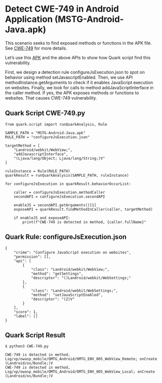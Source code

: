 # Detect CWE-749 in Android Application (MSTG-Android-Java.apk)

This scenario seeks to find exposed methods or functions in the APK file. See [CWE-749](https://cwe.mitre.org/data/definitions/749.html) for more details.

Let’s use this [APK](https://github.com/OWASP/MASTG-Hacking-Playground) and the above APIs to show how Quark script find this vulnerability.

First, we design a detection rule configureJsExecution.json to spot on behavior using method setJavascriptEnabled. Then, we use API methodInstance.getArguments to check if it enables JavaScript execution on websites. Finally, we look for calls to method addJavaScriptInterface in the caller method. If yes, the APK exposes methods or functions to websites. That causes CWE-749 vulnerability.
## Quark Script CWE-749.py
```
from quark.script import runQuarkAnalysis, Rule

SAMPLE_PATH = "MSTG-Android-Java.apk"
RULE_PATH = "configureJsExecution.json"

targetMethod = [
    "Landroid/webkit/WebView;",
    "addJavascriptInterface",
    "(Ljava/lang/Object; Ljava/lang/String;)V"
]

ruleInstance = Rule(RULE_PATH)
quarkResult = runQuarkAnalysis(SAMPLE_PATH, ruleInstance)

for configureJsExecution in quarkResult.behaviorOccurList:

    caller = configureJsExecution.methodCaller
    secondAPI = configureJsExecution.secondAPI

    enableJS = secondAPI.getArguments()[1]
    exposeAPI = quarkResult.findMethodInCaller(caller, targetMethod)

    if enableJS and exposeAPI:
        print(f"CWE-749 is detected in method, {caller.fullName}"
```
## Quark Rule: configureJsExecution.json
```
{
    "crime": "Configure JavaScript execution on websites",
    "permission": [],
    "api": [
        {
            "class": "Landroid/webkit/WebView;",
            "method": "getSettings",
            "descriptor": "()Landroid/webkit/WebSettings;"
        },
        {
            "class": "Landroid/webkit/WebSettings;",
            "method": "setJavaScriptEnabled",
            "descriptor": "(Z)V"
        }
    ],
    "score": 1,
    "label": []
}
```
## Quark Script Result
```
$ python3 CWE-749.py

CWE-749 is detected in method, Lsg/vp/owasp_mobile/OMTG_Android/OMTG_ENV_005_WebView_Remote; onCreate (Landroid/os/Bundle;)V
CWE-749 is detected in method, Lsg/vp/owasp_mobile/OMTG_Android/OMTG_ENV_005_WebView_Local; onCreate (Landroid/os/Bundle;)V
```
